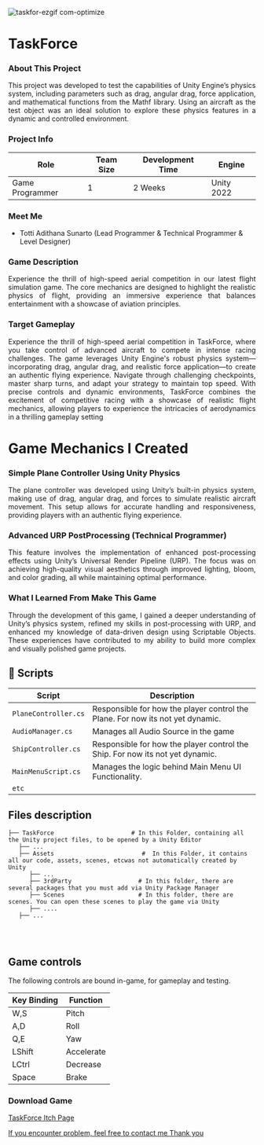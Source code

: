 

![taskfor-ezgif com-optimize](https://github.com/user-attachments/assets/19a8fc42-fdcc-44b4-aedd-5891736adb57)
<h1>TaskForce</h1>

<h3>About This Project</h3>
<p align="justify">This project was developed to test the capabilities of Unity Engine’s physics system, including parameters such as drag, angular drag, force application, and mathematical functions from the Mathf library. Using an aircraft as the test object was an ideal solution to explore these physics features in a dynamic and controlled environment.</p>

<h3>Project Info</h3>

| **Role** | **Team Size** | **Development Time** | **Engine** |
|----------|---------------|---------------------|------------|
| Game Programmer | 1 | 2 Weeks | Unity 2022 |

<h3>Meet Me</h3>

- Totti Adithana Sunarto (Lead Programmer & Technical Programmer & Level Designer)

<h3>Game Description</h3>
<p align="justify">Experience the thrill of high-speed aerial competition in our latest flight simulation game. The core mechanics are designed to highlight the realistic physics of flight, providing an immersive experience that balances entertainment with a showcase of aviation principles.
</p>

<h3>Target Gameplay</h3>
<p align="justify">Experience the thrill of high-speed aerial competition in TaskForce, where you take control of advanced aircraft to compete in intense racing challenges. The game leverages Unity Engine's robust physics system—incorporating drag, angular drag, and realistic force application—to create an authentic flying experience. Navigate through challenging checkpoints, master sharp turns, and adapt your strategy to maintain top speed. With precise controls and dynamic environments, TaskForce combines the excitement of competitive racing with a showcase of realistic flight mechanics, allowing players to experience the intricacies of aerodynamics in a thrilling gameplay setting</p>

# Game Mechanics I Created

<h3>Simple Plane Controller Using Unity Physics</h3>
<p align="justify">The plane controller was developed using Unity’s built-in physics system, making use of drag, angular drag, and forces to simulate realistic aircraft movement. This setup allows for accurate handling and responsiveness, providing players with an authentic flying experience.</p>

<h3>Advanced URP PostProcessing (Technical Programmer)</h3>
<p align="justify">This feature involves the implementation of enhanced post-processing effects using Unity’s Universal Render Pipeline (URP). The focus was on achieving high-quality visual aesthetics through improved lighting, bloom, and color grading, all while maintaining optimal performance.</p>

<h3>What I Learned From Make This Game</h3>
<p align="justify">Through the development of this game, I gained a deeper understanding of Unity’s physics system, refined my skills in post-processing with URP, and enhanced my knowledge of data-driven design using Scriptable Objects. These experiences have contributed to my ability to build more complex and visually polished game projects.</p>

## 📜 Scripts

|  Script       | Description                                                  |
| ------------------- | ------------------------------------------------------------ |
| `PlaneController.cs` | Responsible for how the player control the Plane. For now its not yet dynamic. |
| `AudioManager.cs`  | Manages all Audio Source in the game |
| `ShipController.cs`  | Responsible for how the player control the Ship. For now its not yet dynamic. |
| `MainMenuScript.cs`  | Manages the logic behind Main Menu UI Functionality. |
| `etc`  |

## Files description

```
├── TaskForce                      # In this Folder, containing all the Unity project files, to be opened by a Unity Editor
   ├── ...
   ├── Assets                         #  In this Folder, it contains all our code, assets, scenes, etcwas not automatically created by Unity
      ├── ...
      ├── 3rdParty                   # In this folder, there are several packages that you must add via Unity Package Manager
      ├── Scenes                     # In this folder, there are scenes. You can open these scenes to play the game via Unity
      ├── ....
   ├── ...
      
```
<br>

## Game controls

The following controls are bound in-game, for gameplay and testing.

| Key Binding       | Function          |
| ----------------- | ----------------- |
| W,S           | Pitch|
| A,D           | Roll |
| Q,E           | Yaw |
| LShift           | Accelerate |
| LCtrl           | Decrease |
| Space          | Brake |

<h3>Download Game</h3>
<p width="500px" align="left"><a href="https://tottadits.itch.io/taskforce">TaskForce Itch Page</p>

If you encounter problem, feel free to contact me
Thank you
